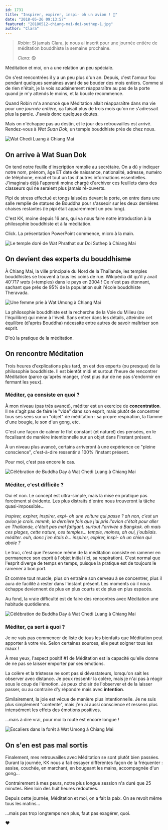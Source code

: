 ```yaml
---
id: 1731
title: "Inspirer, expirer, inspi- oh un avion ! 🛫"
date: "2018-05-26 09:13:57"
featured: "20180512-chiang-mai-doi-suthep-1.jpg"
author: "Clara"
---
```


> _Robin_: Si jamais Clara, je nous ai inscrit pour une journée entière de
> méditation bouddhiste la semaine prochaine.
>
> _Clara_: 😨

Méditation et moi, on a une relation un peu spéciale.

On s'est rencontrées il y a un peu plus d'un an. Depuis, c'est l'amour fou
pendant quelques semaines avant de se bouder des mois entiers. Comme si de rien
n'était, je la vois soudainement réapparaître au pas de la porte quand je m'y
attends le moins, et la boucle recommence.

Quand Robin m'a annoncé que Méditation allait réapparaître dans ma vie pour une
_journée entière_, ça faisait plus de trois mois qu'on ne s'adressait plus la
parole. J'avais donc quelques doutes.

Mais on n'échappe pas au destin, et le jour des retrouvailles est arrivé.
Rendez-vous à _Wat Suan Dok_, un temple bouddhiste près de chez nous.

![Wat Chedi Luang à Chiang Mai](20180511-chiang-mai-wat-chedi-luang-1.jpg "Wat Chedi Luang (parce qu'on n'a pas de photo de Wat Suan Dok)")

## On arrive à Wat Suan Dok

On tend notre feuille d'inscription remplie au secrétaire. On a dû y indiquer
notre nom, prénom, âge ET date de naissance, nationalité, adresse, numéro de
téléphone, email et tout un tas d'autres informations essentielles. J'imaginais
déjà l'apprenti moine chargé d'archiver ces feuillets dans des classeurs qui ne
seraient plus jamais ré-ouverts.

Pipi de stress effectué et tongs laissées devant la porte, on entre dans une
salle remplie de statues de Bouddha pour s'asseoir sur les deux dernières
chaises restantes (le pipi était apparemment un peu long).

C'est KK, moine depuis 16 ans, qui va nous faire notre introduction à la
philosophie bouddhiste et à la méditation.

Click. La présentation PowerPoint commence, micro à la main.

![Le temple doré de Wat Phrathat sur Doi Suthep à Chiang Mai](20180512-chiang-mai-doi-suthep-2.jpg "Dans la catégorie temple-bling-bling, Wat Phrathat Doi Suthep")

## On devient des experts du bouddhisme

À Chiang Mai, la ville principale du Nord de la Thaïlande, les temples
bouddhistes se trouvent à tous les coins de rue. Wikipédia dit qu'il y avait
40'717 _wats_ (=temples) dans le pays en 2004 ! Ce n'est pas étonnant, sachant
que près de 95% de la population suit l'école bouddhiste Theravada.

![Une femme prie à Wat Umong à Chiang Mai](20180512-chiang-mai-wat-umong-2.jpg "Wat Umong, le temple des tunnels")

La philosophie bouddhiste est la recherche de la Voie du Milieu (ou l'équilibre)
qui mène à l'éveil. Sans entrer dans les détails, atteindre cet équilibre
(d'après Bouddha) nécessite entre autres de savoir maîtriser son esprit.

D'où la pratique de la méditation.

## On rencontre Méditation

Trois heures d'explications plus tard, on est des experts (ou presque) de la
philosophie bouddhiste. Il est bientôt midi et surtout l'heure de rencontrer
Méditation (parce qu'après manger, c'est plus dur de ne pas s'endormir en
fermant les yeux).

### Méditer, ça consiste en quoi ?

À mon niveau (pas très avancé), méditer est un exercice de **concentration**. Il
ne s'agit pas de faire le "vide" dans son esprit, mais plutôt de concentrer tous
ses sens sur un "objet" de méditation : sa propre respiration, la flamme d'une
bougie, le son d'un gong, etc.

C'est une façon de calmer le flot constant (et naturel) des pensées, en le
focalisant de manière intentionnelle sur un objet dans l'instant présent.

À un niveau plus avancé, certains arriveront à une expérience ce "pleine
conscience", c'est-à-dire ressentir à 100% l'instant présent.

Pour moi, c'est pas encore le cas.

![Célébration de Buddha Day à Wat Chedi Luang à Chiang Mai](20180511-chiang-mai-wat-chedi-luang-3.jpg "Buddha Day à Wat Chedi Luang (1)")

### Méditer, c'est difficile ?

Oui et non. Le concept est ultra-simple, mais la mise en pratique pas forcément
si évidente. Les plus distraits d'entre nous trouveront la tâche
quasi-impossible...

_inspirer, expirer, inspirer, expi- oh une voiture qui passe ? ah non, c'est un
avion je crois. mmmh, la dernière fois que j'ai pris l'avion c'était pour aller
en Thaïlande, c'était pas mal fatigant. surtout l'arrivée à Bangkok. ah mais ces
plages, cette nature, ces temples... temple, moines, ah oui, j'oubliais.
méditer. euh, donc j'en étais à... inspirer, expirer, inspi- oh un chien qui
aboie ?_

Le truc, c'est que l'essence même de la méditation consiste en ramener en
permanence son esprit à l'objet initial (ici, sa respiration). C'est normal que
l'esprit diverge de temps en temps, puisque la pratique est de toujours le
ramener à bon port.

Et comme tout muscle, plus on entraîne son cerveau à se concentrer, plus il aura
de facilité à rester dans l'instant présent. Les moments où il nous échappe
deviennent de plus en plus courts et de plus en plus espacés.

Au fond, la vraie difficulté est de faire des rencontres avec Méditation une
habitude quotidienne.

![Célébration de Buddha Day à Wat Chedi Luang à Chiang Mai](20180511-chiang-mai-wat-chedi-luang-2.jpg "Buddha Day à Wat Chedi Luang (2)")

### Méditer, ça sert à quoi ?

Je ne vais pas commencer de liste de tous les bienfaits que Méditation peut
apporter à votre vie. Selon certaines sources, elle peut soigner tous les maux !

À mes yeux, l'aspect positif #1 de Méditation est la capacité qu'elle donne de
ne pas se laisser emporter par ses émotions.

La colère et la tristesse ne sont pas si dévastateurs, lorsqu'on sait les
observer avec distance. Je peux ressentir la colère, mais je n'ai pas à réagir
sous le coup de l'émotion. Je peux choisir de l'observer et de la laisser
passer, ou au contraire d'y répondre mais avec **intention**.

Similairement, la joie est vécue de manière plus intentionnelle. Je ne suis plus
simplement "contente", mais j'en ai aussi conscience et ressens plus intensément
les effets des émotions positives.

...mais à dire vrai, pour moi la route est encore longue !

![Escaliers dans la forêt à Wat Umong à Chiang Mai](20180512-chiang-mai-wat-umong-1.jpg "Wat Umong")

## On s'en est pas mal sortis

Finalement, mes retrouvailles avec Méditation se sont plutôt bien passées.
Durant la journée, KK nous a fait essayer différentes façon de la fréquenter :
assise, couchée, en marchant, en bougeant les mains, accompagnée d'un gong...

Contrairement à mes peurs, notre plus longue session n'a duré que 25 minutes.
Bien loin des huit heures redoutées.

Depuis cette journée, Méditation et moi, on a fait la paix. On se revoit même
tous les matins...

...mais pas trop longtemps non plus, faut pas exagérer, quoi.

❤️

